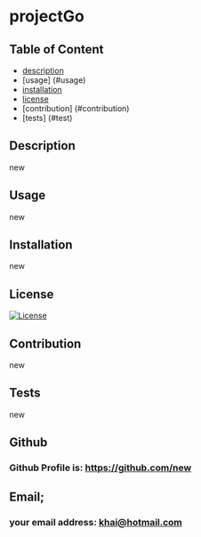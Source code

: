 # projectGo

## Table of Content

- [description](#description)
- [usage] (#usage)
- [installation](#installation)
- [license](#license)
- [contribution] (#contribution)
- [tests] (#test)

## Description

<a name="description"></a>new

## Usage

<a name="usage"></a> new

## Installation

<a name="installation"></a>new

## License

<a name="license"></a>[![License](https://img.shields.io/badge/License-Apache_2.0-blue.svg)](https://opensource.org/licenses/Apache-2.0)

## Contribution

<a name="contribution"></a>new

## Tests

<a name="tests"></a>new

## Github

### Github Profile is: https://github.com/new

## Email;

### your email address: khai@hotmail.com
